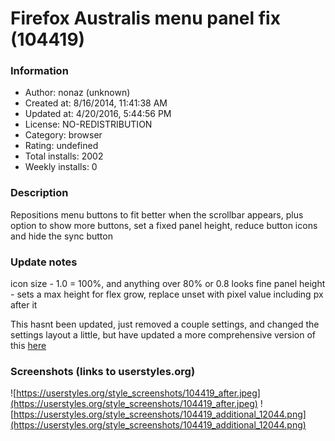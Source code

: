 # Firefox Australis menu panel fix (104419)

### Information
- Author: nonaz (unknown)
- Created at: 8/16/2014, 11:41:38 AM
- Updated at: 4/20/2016, 5:44:56 PM
- License: NO-REDISTRIBUTION
- Category: browser
- Rating: undefined
- Total installs: 2002
- Weekly installs: 0


### Description
Repositions menu buttons to fit better when the scrollbar appears, plus option to show more buttons, set a fixed panel height, reduce button icons and hide the sync button

### Update notes
icon size - 1.0 = 100%, and anything over 80% or 0.8 looks fine
panel height - sets a max height for flex grow, replace unset with pixel value including px after it

This hasnt been updated, just removed a couple settings, and changed the settings layout a little, but have updated a more comprehensive version of this <a href="https://userstyles.org/styles/104089/firefox-customizing-panelui-theme">here</a>

### Screenshots (links to userstyles.org)
![https://userstyles.org/style_screenshots/104419_after.jpeg](https://userstyles.org/style_screenshots/104419_after.jpeg)
![https://userstyles.org/style_screenshots/104419_additional_12044.png](https://userstyles.org/style_screenshots/104419_additional_12044.png)

